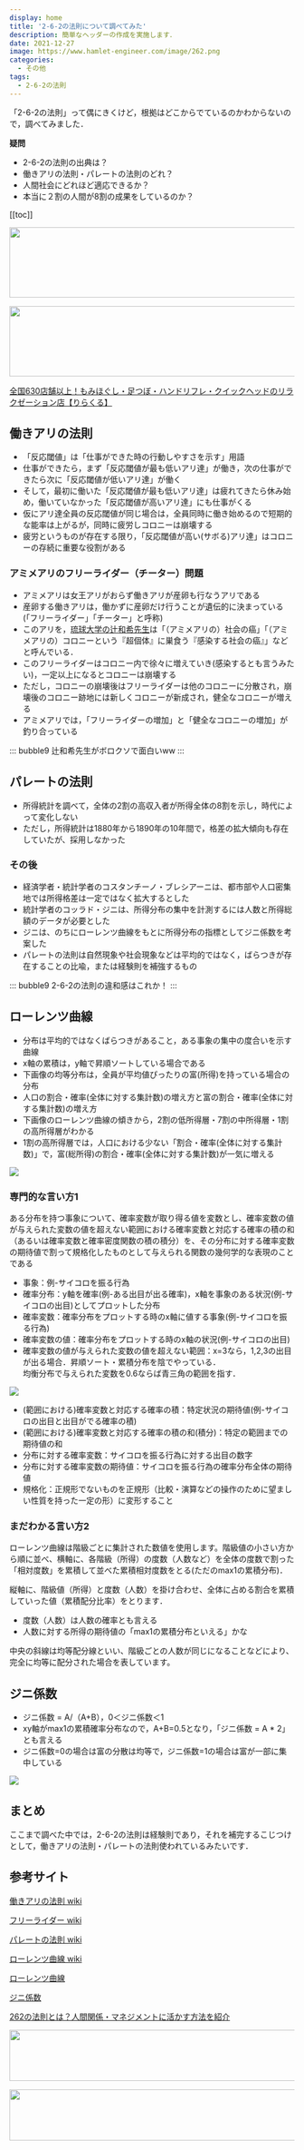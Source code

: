 ```yaml
---
display: home
title: '2-6-2の法則について調べてみた'
description: 簡単なヘッダーの作成を実施します．
date: 2021-12-27
image: https://www.hamlet-engineer.com/image/262.png
categories: 
  - その他
tags:
  - 2-6-2の法則
---
```

「2-6-2の法則」って偶にきくけど，根拠はどこからでているのかわからないので，調べてみました．

**疑問**
- 2-6-2の法則の出典は？
- 働きアリの法則・パレートの法則のどれ？
- 人間社会にどれほど適応できるか？
- 本当に２割の人間が8割の成果をしているのか？

<!-- https://www.hamlet-engineer.com -->

<!-- more -->

<ClientOnly>
  <CallInArticleAdsense />
</ClientOnly>

[[toc]]

<!-- お名前.com -->
<a href="https://px.a8.net/svt/ejp?a8mat=3HBXCY+4DRW36+50+2HM5Z5" rel="nofollow"><img border="0" width="1000" height="124" alt="" src="https://www27.a8.net/svt/bgt?aid=210508450265&wid=001&eno=01&mid=s00000000018015052000&mc=1"></a><img border="0" width="1" height="1" src="https://www10.a8.net/0.gif?a8mat=3HBXCY+4DRW36+50+2HM5Z5" alt="">

<!-- エックスサーバー株式会社 -->
<a href="https://px.a8.net/svt/ejp?a8mat=3HIN6N+3YAMCY+CO4+6BMG1" rel="nofollow"><img border="0" width="1000" height="124" alt="" src="https://www23.a8.net/svt/bgt?aid=210821855239&wid=001&eno=01&mid=s00000001642001062000&mc=1"></a><img border="0" width="1" height="1" src="https://www17.a8.net/0.gif?a8mat=3HIN6N+3YAMCY+CO4+6BMG1" alt="">

<!-- りらくる -->
<a href="https://px.a8.net/svt/ejp?a8mat=3HIN6N+7FBNEA+4AQ0+5YJRM" rel="nofollow">全国630店舗以上！もみほぐし・足つぼ・ハンドリフレ・クイックヘッドのリラクゼーション店【りらくる】</a><img border="0" width="1" height="1" src="https://www15.a8.net/0.gif?a8mat=3HIN6N+7FBNEA+4AQ0+5YJRM" alt="">


## 働きアリの法則
- 「反応閾値」は「仕事ができた時の行動しやすさを示す」用語
- 仕事ができたら，まず「反応閾値が最も低いアリ達」が働き，次の仕事ができたら次に「反応閾値が低いアリ達」が働く
- そして，最初に働いた「反応閾値が最も低いアリ達」は疲れてきたら休み始め，働いていなかった「反応閾値が高いアリ達」にも仕事がくる
- 仮にアリ達全員の反応閾値が同じ場合は，全員同時に働き始めるので短期的な能率は上がるが，同時に疲労しコロニーは崩壊する
- 疲労というものが存在する限り，「反応閾値が高い(サボる)アリ達」はコロニーの存続に重要な役割がある

### アミメアリのフリーライダー（チーター）問題
- アミメアリは女王アリがおらず働きアリが産卵も行なうアリである
- 産卵する働きアリは，働かずに産卵だけ行うことが遺伝的に決まっている(「フリーライダー」「チーター」と呼称)
- このアリを，[琉球大学の辻和希先生](https://ja.wikipedia.org/wiki/%E8%BE%BB%E5%92%8C%E5%B8%8C)は「（アミメアリの）社会の癌」「（アミメアリの）コロニーという『超個体』に巣食う『感染する社会の癌』」などと呼んでいる．
- このフリーライダーはコロニー内で徐々に増えていき(感染するとも言うみたい)，一定以上になるとコロニーは崩壊する
- ただし，コロニーの崩壊後はフリーライダーは他のコロニーに分散され，崩壊後のコロニー跡地には新しくコロニーが新成され，健全なコロニーが増える
- アミメアリでは，「フリーライダーの増加」と「健全なコロニーの増加」が釣り合っている

::: bubble9
辻和希先生がボロクソで面白いww
:::

## パレートの法則
- 所得統計を調べて，全体の2割の高収入者が所得全体の8割を示し，時代によって変化しない
- ただし，所得統計は1880年から1890年の10年間で，格差の拡大傾向も存在していたが、採用しなかった

### その後
- 経済学者・統計学者のコスタンチーノ・ブレシアーニは、都市部や人口密集地では所得格差は一定ではなく拡大するとした
- 統計学者のコッラド・ジニは、所得分布の集中を計測するには人数と所得総額のデータが必要とした
- ジニは、のちにローレンツ曲線をもとに所得分布の指標としてジニ係数を考案した
- パレートの法則は自然現象や社会現象などは平均的ではなく，ばらつきが存在することの比喩，または経験則を補強するもの

::: bubble9
2-6-2の法則の違和感はこれか！
:::

## ローレンツ曲線
- 分布は平均的ではなくばらつきがあること，ある事象の集中の度合いを示す曲線
- x軸の累積は，y軸で昇順ソートしている場合である
- 下画像の均等分布は，全員が平均値ぴったりの富(所得)を持っている場合の分布
- 人口の割合・確率(全体に対する集計数)の増え方と富の割合・確率(全体に対する集計数)の増え方
- 下画像のローレンツ曲線の傾きから，2割の低所得層・7割の中所得層・1割の高所得層がわかる
- 1割の高所得層では，人口における少ない「割合・確率(全体に対する集計数)」で，富(総所得)の割合・確率(全体に対する集計数)が一気に増える

![](image/lorenz_curve.gif)

### 専門的な言い方1
ある分布を持つ事象について、確率変数が取り得る値を変数とし、確率変数の値が与えられた変数の値を超えない範囲における確率変数と対応する確率の積の和（あるいは確率変数と確率密度関数の積の積分）を、その分布に対する確率変数の期待値で割って規格化したものとして与えられる関数の幾何学的な表現のことである
- 事象：例-サイコロを振る行為
- 確率分布：y軸を確率(例-ある出目が出る確率)，x軸を事象のある状況(例-サイコロの出目)としてプロットした分布
- 確率変数：確率分布をプロットする時のx軸に値する事象(例-サイコロを振る行為)
- 確率変数の値：確率分布をプロットする時のx軸の状況(例-サイコロの出目)
- 確率変数の値が与えられた変数の値を超えない範囲：x=3なら，1,2,3の出目が出る場合．昇順ソート・累積分布を陰でやっている．<br>均衡分布で与えられた変数を0.6ならば青三角の範囲を指す．

![](image/lorenz_curve2.png)

- (範囲における)確率変数と対応する確率の積：特定状況の期待値(例-サイコロの出目と出目がでる確率の積)
- (範囲における)確率変数と対応する確率の積の和(積分)：特定の範囲までの期待値の和
- 分布に対する確率変数：サイコロを振る行為に対する出目の数字
- 分布に対する確率変数の期待値：サイコロを振る行為の確率分布全体の期待値
- 規格化：正規形でないものを正規形（比較・演算などの操作のために望ましい性質を持った一定の形）に変形すること

### まだわかる言い方2
ローレンツ曲線は階級ごとに集計された数値を使用します。階級値の小さい方から順に並べ、横軸に、各階級（所得）の度数（人数など）を全体の度数で割った「相対度数」を累積して並べた累積相対度数をとる(ただのmax1の累積分布)．

縦軸に、階級値（所得）と度数（人数）を掛け合わせ、全体に占める割合を累積していった値（累積配分比率）をとります．
- 度数（人数）は人数の確率とも言える
- 人数に対する所得の期待値の「max1の累積分布といえる」かな

中央の斜線は均等配分線といい、階級ごとの人数が同じになることなどにより、完全に均等に配分された場合を表しています。

## ジニ係数
- ジニ係数 = A/（A+B），0＜ジニ係数＜1
- xy軸がmax1の累積確率分布なので，A+B=0.5となり，「ジニ係数 = A * 2」とも言える
- ジニ係数=0の場合は富の分散は均等で，ジニ係数=1の場合は富が一部に集中している

![](image/Economics_Gini_coefficient2.svg)

## まとめ
ここまで調べた中では，2-6-2の法則は経験則であり，それを補完するこじつけとして，働きアリの法則・パレートの法則使われているみたいです．

## 参考サイト
[働きアリの法則 wiki](https://ja.wikipedia.org/wiki/%E5%83%8D%E3%81%8D%E3%82%A2%E3%83%AA%E3%81%AE%E6%B3%95%E5%89%87)

[フリーライダー wiki](https://ja.wikipedia.org/wiki/%E3%83%95%E3%83%AA%E3%83%BC%E3%83%A9%E3%82%A4%E3%83%80%E3%83%BC)

[パレートの法則 wiki](https://ja.wikipedia.org/wiki/%E3%83%91%E3%83%AC%E3%83%BC%E3%83%88%E3%81%AE%E6%B3%95%E5%89%87)

[ローレンツ曲線 wiki](https://ja.wikipedia.org/wiki/%E3%83%AD%E3%83%BC%E3%83%AC%E3%83%B3%E3%83%84%E6%9B%B2%E7%B7%9A)

[ローレンツ曲線](http://www.stat.go.jp/naruhodo/9_graph/jyokyu/lorenz.html)

[ジニ係数](https://ja.wikipedia.org/wiki/%E3%82%B8%E3%83%8B%E4%BF%82%E6%95%B0)

[262の法則とは？人間関係・マネジメントに活かす方法を紹介](https://thanks-gift.net/column/engagement/262-low-action/)



<!-- TechAcademy -->
<a href="//af.moshimo.com/af/c/click?a_id=2604050&p_id=1555&pc_id=2816&pl_id=29835&guid=ON" rel="nofollow" referrerpolicy="no-referrer-when-downgrade"><img src="//image.moshimo.com/af-img/0866/000000029835.jpg" width="728" height="90" style="border:none;"></a><img src="//i.moshimo.com/af/i/impression?a_id=2604050&p_id=1555&pc_id=2816&pl_id=29835" width="1" height="1" style="border:none;">

<!-- テックキャンプ -->
<a href="//af.moshimo.com/af/c/click?a_id=2641145&p_id=1770&pc_id=3386&pl_id=25847&guid=ON" rel="nofollow" referrerpolicy="no-referrer-when-downgrade"><img src="//image.moshimo.com/af-img/1115/000000025847.png" width="728" height="90" style="border:none;"></a><img src="//i.moshimo.com/af/i/impression?a_id=2641145&p_id=1770&pc_id=3386&pl_id=25847" width="1" height="1" style="border:none;">

<ClientOnly>
  <CallInArticleAdsense />
</ClientOnly>

